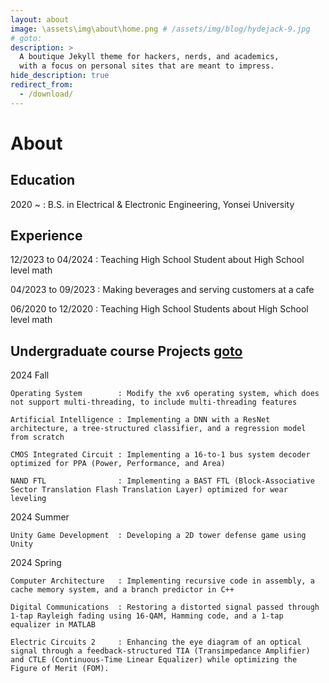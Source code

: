 ```yaml
---
layout: about
image: \assets\img\about\home.png # /assets/img/blog/hydejack-9.jpg
# goto: 
description: >
  A boutique Jekyll theme for hackers, nerds, and academics,
  with a focus on personal sites that are meant to impress.
hide_description: true
redirect_from:
  - /download/
---
```


# About

<!--author-->

## Education
  2020 ~ : B.S. in Electrical & Electronic Engineering, Yonsei University

## Experience
  12/2023 to 04/2024 : Teaching High School Student about High School level math

  04/2023 to 09/2023 : Making beverages and serving customers at a cafe

  06/2020 to 12/2020 : Teaching High School Students about High School level math

## Undergraduate course Projects [goto]
  2024 Fall

    Operating System        : Modify the xv6 operating system, which does not support multi-threading, to include multi-threading features

    Artificial Intelligence : Implementing a DNN with a ResNet architecture, a tree-structured classifier, and a regression model from scratch

    CMOS Integrated Circuit : Implementing a 16-to-1 bus system decoder optimized for PPA (Power, Performance, and Area)

    NAND FTL                : Implementing a BAST FTL (Block-Associative Sector Translation Flash Translation Layer) optimized for wear leveling

  2024 Summer

    Unity Game Development  : Developing a 2D tower defense game using Unity

  2024 Spring

    Computer Architecture   : Implementing recursive code in assembly, a cache memory system, and a branch predictor in C++

    Digital Communications  : Restoring a distorted signal passed through 1-tap Rayleigh fading using 16-QAM, Hamming code, and a 1-tap equalizer in MATLAB
    
    Electric Circuits 2     : Enhancing the eye diagram of an optical signal through a feedback-structured TIA (Transimpedance Amplifier) and CTLE (Continuous-Time Linear Equalizer) while optimizing the Figure of Merit (FOM).

[goto]: https://github.com/RayKim3103/Undergraduate-Course